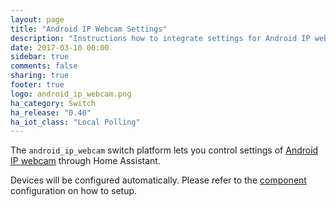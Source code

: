 ```yaml
---
layout: page
title: "Android IP Webcam Settings"
description: "Instructions how to integrate settings for Android IP webcam as switch within Home Assistant."
date: 2017-03-10 00:00
sidebar: true
comments: false
sharing: true
footer: true
logo: android_ip_webcam.png
ha_category: Switch
ha_release: "0.40"
ha_iot_class: "Local Polling"
---
```



The `android_ip_webcam` switch platform lets you control settings of [Android IP webcam](https://play.google.com/store/apps/details?id=com.pas.webcam) through Home Assistant.

Devices will be configured automatically. Please refer to the [component](/components/android_ip_webcam/) configuration on how to setup.
